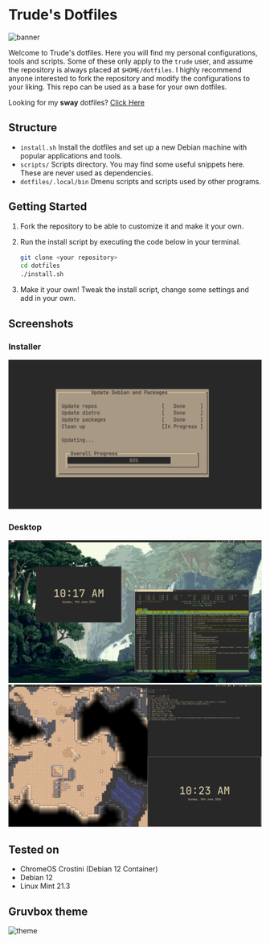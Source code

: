 # Trude's Dotfiles

![banner](images/banner-debian.png)

Welcome to Trude's dotfiles. Here you will find my personal configurations, tools and scripts.
Some of these only apply to the `trude` user, and assume the repository is always placed at `$HOME/dotfiles`. I highly recommend anyone interested to fork the repository and modify the configurations to your liking. 
This repo can be used as a base for your own dotfiles.

Looking for my **sway** dotfiles? [Click Here](https://github.com/TrudeEH/dotfiles/tree/arch-sway)

## Structure
- `install.sh` Install the dotfiles and set up a new Debian machine with popular applications and tools.
- `scripts/` Scripts directory. You may find some useful snippets here. These are never used as dependencies.
- `dotfiles/.local/bin` Dmenu scripts and scripts used by other programs.

## Getting Started
1. Fork the repository to be able to customize it and make it your own.

2. Run the install script by executing the code below in your terminal.
    ```sh
    git clone <your repository>
    cd dotfiles
    ./install.sh
    ```
3. Make it your own! Tweak the install script, change some settings and add in your own.

## Screenshots

### Installer
![screenshot 1](images/dialog.png)

### Desktop

![screenshot 1](images/sc1.png)
![screenshot 2](images/sc2.png)

## Tested on
- ChromeOS Crostini (Debian 12 Container)
- Debian 12
- Linux Mint 21.3

## Gruvbox theme
![theme](images/gruvbox.png)

